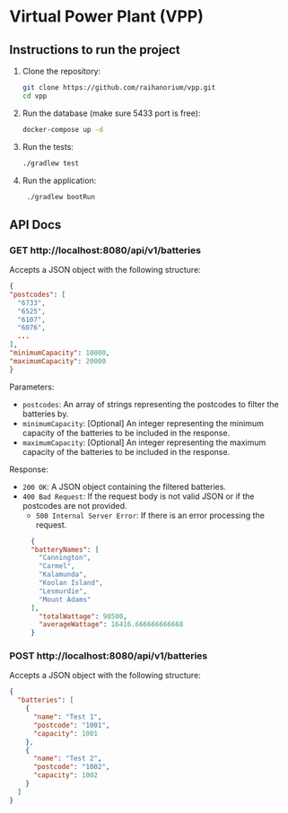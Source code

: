 # Virtual Power Plant (VPP)

## Instructions to run the project

1. Clone the repository:
   ```bash
   git clone https://github.com/raihanorium/vpp.git
   cd vpp
   ```
2. Run the database (make sure 5433 port is free):
   ```bash
   docker-compose up -d
   ```

3. Run the tests:
   ```bash
   ./gradlew test
   ```

4. Run the application:
   ```bash
    ./gradlew bootRun
    ```

## API Docs

### GET http://localhost:8080/api/v1/batteries

Accepts a JSON object with the following structure:

  ```json
  {
  "postcodes": [
    "6733",
    "6525",
    "6107",
    "6076",
    ...
  ],
  "minimumCapacity": 10000,
  "maximumCapacity": 20000
}
  ```

Parameters:

- `postcodes`: An array of strings representing the postcodes to filter the batteries by.
- `minimumCapacity`: [Optional] An integer representing the minimum capacity of the batteries to be included in the
  response.
- `maximumCapacity`: [Optional] An integer representing the maximum capacity of the batteries to be included in the
  response.

Response:

- `200 OK`: A JSON object containing the filtered batteries.
- `400 Bad Request`: If the request body is not valid JSON or if the postcodes are not provided.
    - `500 Internal Server Error`: If there is an error processing the request.
  ```json
    {
    "batteryNames": [
      "Cannington",
      "Carmel",
      "Kalamunda",
      "Koolan Island",
      "Lesmurdie",
      "Mount Adams"
    ],
      "totalWattage": 98500,
      "averageWattage": 16416.666666666668
    }
  ```

### POST http://localhost:8080/api/v1/batteries

Accepts a JSON object with the following structure:

  ```json
{
    "batteries": [
      {
        "name": "Test 1",
        "postcode": "1001",
        "capacity": 1001
      },
      {
        "name": "Test 2",
        "postcode": "1002",
        "capacity": 1002
      }
    ]
}
```
